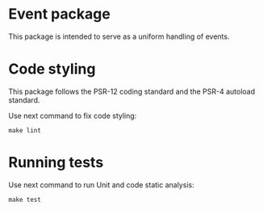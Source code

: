 # Event package
This package is intended to serve as a uniform handling of events.

# Code styling
This package follows the PSR-12 coding standard and the PSR-4 autoload standard.

Use next command to fix code styling:

```
make lint
```

# Running tests
Use next command to run Unit and code static analysis:

```
make test
```
